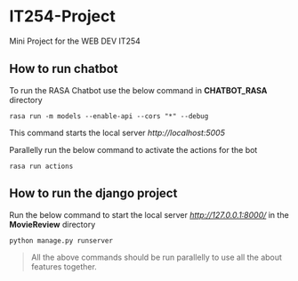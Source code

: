 # IT254-Project
Mini Project for the WEB DEV IT254

## How to run chatbot

To run the RASA Chatbot use the below command in **CHATBOT_RASA** directory
````
rasa run -m models --enable-api --cors "*" --debug
````
This command starts the local server *http://localhost:5005*


Parallelly run the below command to activate the actions for the bot
````
rasa run actions
````

## How to run the django project

Run the below command to start the local server *http://127.0.0.1:8000/* in the **MovieReview** directory
````python
python manage.py runserver
````
>All the above commands should be run parallelly to use all the about features together.
